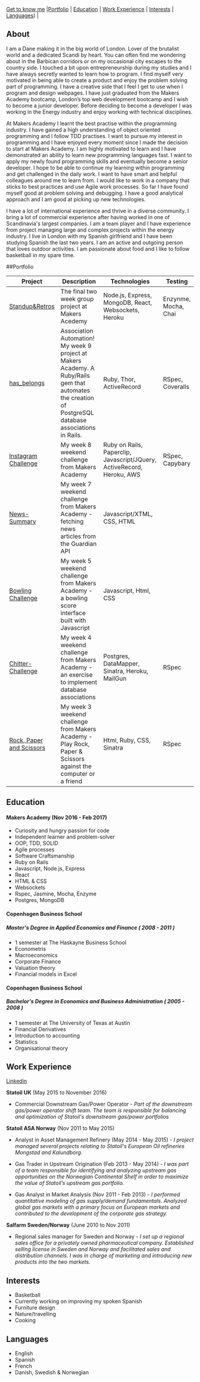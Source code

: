[Get to know me](https://github.com/dinespoulsen/CV#About) |[Portfolio](https://github.com/dinespoulsen/CV#Portfolio) | [Education](https://github.com/dinespoulsen/CV#Education) | [Work Experience](https://github.com/dinespoulsen/CV#Work) | [Interests](https://github.com/dinespoulsen/CV#Interests) | [Languages](https://github.com/dinespoulsen/CV#Languages)) |

## About

I am a Dane making it in the big world of London. Lover of the brutalist world and a dedicated Scandi by heart. You can often find me wondering about in the Barbican corridors or on my occasional city escapes to the country side. I touched a bit upon entrepreneurship during my studies and I have always secretly wanted to learn how to program. I find myself very motivated in being able to create a product and enjoy the problem solving part of programming. I have a creative side that I feel I get to use when I program and design webpages. I have just graduated from the Makers Academy bootcamp, London’s top web development bootcamp and I wish to become a junior developer. Before deciding to become a developer I was working in the Energy industry and enjoy working with technical disciplines.  

At Makers Academy I learnt the best practise within the programming industry. I have gained a high understanding of object oriented programming and I follow TDD practises. I want to pursue my interest in programming and I have enjoyed every moment since I made the decision to start at Makers Academy. I am highly motivated to learn and I have demonstrated an ability to learn new programming languages fast. I want to apply my newly found programming skills and eventually become a senior developer. I hope to be able to continue my learning within programming and get challenged in the daily work. I want to have smart and helpful colleagues around me to learn from. I would like to work in a company that sticks to best practices and use Agile work processes. So far I have found myself good at problem solving and debugging. I have a good analytical approach and I am good at picking up new technologies.

I have a lot of international experience and thrive in a diverse community. I bring a lot of commercial experience after having worked in one of Scandinavia's largest companies. I am a team player and I have experience from project managing large and complex projects within the energy industry. I live in London with my Spanish girlfriend and I have been studying Spanish the last two years. I am an active and outgoing person that loves outdoor activities. I am passionate about food and I like to follow basketball in my spare time.

##Portfolio

Project | Description | Technologies | Testing
--- | --- | --- | ---
[Standup&Retros](https://github.com/TudorTacal/makers-standups-retros) | The final two week group project at Makers Acedemy | Node.js, Express, MongoDB, React, Websockets, Heroku | Enzynme, Mocha, Chai
[has_belongs](https://github.com/dinespoulsen/has_belongs) | Association Automation! My week 9 project at Makers Academy. A Ruby/Rails gem that automates the creation of PostgreSQL database associations in Rails. | Ruby, Thor, ActiveRecord | RSpec, Coveralls
[Instagram Challenge](https://github.com/dinespoulsen/instagram-challenge) |My week 8 weekend challenge from Makers Academy | Ruby on Rails, Paperclip, Javascript/JQuery, ActiveRecord, Heroku, AWS | RSpec, Capybary
[News-Summary](https://github.com/dinespoulsen/news-summary) |My week 7 weekend challenge from Makers Academy - fetching news articles from the Guardian API | Javascript/XTML, CSS, HTML |
[Bowling Challenge](https://github.com/dinespoulsen/bowling-challenge) |My week 5 weekend challenge from Makers Academy - a bowling score interface built with Javascript | Javascript, Html, CSS |
[Chitter-Challenge](https://github.com/dinespoulsen/chitter-challenge) |My week 4 weekend challenge from Makers Academy - an exercise to implement database associations | Postgres, DataMapper, Sinatra, Heroku, MailGun | RSpec
[Rock, Paper and Scissors](https://github.com/dinespoulsen/RPS) |My week 3 weekend challenge from Makers Academy - Play Rock, Paper & Scissors against the computer or a friend | Html, Ruby, CSS, Sinatra | RSpec


## Education

#### Makers Academy (Nov 2016 - Feb 2017)

- Curiosity and hungry passion for code
- Independent learner and problem-solver
- OOP, TDD, SOLID
- Agile processes
- Software Craftsmanship
- Ruby on Rails
- Javascript, Node.js, Express
- React
- HTML & CSS
- Websockets
- Rspec, Jasmine, Mocha, Enzyme
- Postgres, MongoDB



#### Copenhagen Business School
##### Master's Degree in Applied Economics and Finance ( 2008 - 2011 )
- 1 semester at The Haskayne Business School
- Econometris
- Macroeconomics
- Corporate Finance
- Valuation theory
- Financial models in Excel

#### Copenhagen Business School
##### Bachelor's Degree in Economics and Business Administration ( 2005 - 2008 )
- 1 semester at The University of Texas at Austin
- Financial Derivatives
- Introduction to accounting
- Statistics
- Organisational theory

## Work Experience
[Linkedin](https://uk.linkedin.com/in/dinespoulsen)

**Statoil UK** (May 2015 to November 2016)    
- Commercial Downstream Gas/Power Operator - *Part of the downstream gas/power operator shift team. The team is responsible for balancing and optimization of Statoil's downstream gas/power portfolios*

**Statoil ASA Norway** (Nov 2011 to May 2015)   
- Analyst in Asset Management Refinery (May 2014 - May 2015) - *I project managed several projects relating to Statoil's European Oil refineries Mongstad and Kalundborg.*

- Gas Trader in Upstream Origination (Feb 2013 - May 2014) - *I was part of a team responsible for identifying and analyzing upstream gas opportunities on the Norwegian Continental Shelf in order to maximize the value of Statoil’s upstream gas portfolio.*

- Gas Analyst in Market Analysis (Nov 2011 - Feb 2013) - *I performed quantitative modeling of gas supply/demand fundamentals. Analyzed global gas markets with a primary focus on European markets and contributed to the development of the corporate gas strategy.*

**Salfarm Sweden/Norway** (June 2010 to Nov 2011)  
- Regional sales manager for Sweden and Norway - *I set up a regional sales office for a privately owned pharmaceutical company. Established selling license in Sweden and Norway and facilitated sales and distribution channels. I was in charge of marketing and introducing new products into the two markets.*

## Interests
- Basketball
- Currently working on improving my spoken Spanish
- Furniture design
- Nature/travelling
- Cooking

## Languages
- English
- Spanish
- French
- Danish, Swedish & Norwegian
